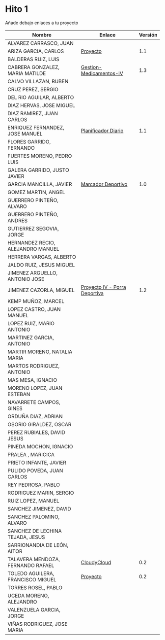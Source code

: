 # Hito 1

Añade debajo enlaces a tu proyecto

| Nombre | Enlace | Versión |
|--------|--------|---------|
| ALVAREZ CARRASCO, JUAN| | |
| ARIZA GARCIA, CARLOS|[Proyecto](https://github.com/AGCarlos/IV_1819_Proyecto) |1.1 |
| BALDERAS RUIZ, LUIS| | |
| CABRERA GONZALEZ, MARIA MATILDE|[Gestion-Medicamentos-IV](https://github.com/mati3/Gestion-Medicamentos-IV) |1.3 |
| CALVO VILLAZAN, RUBEN| | |
| CRUZ PEREZ, SERGIO| | |
| DEL RIO AGUILAR, ALBERTO| | |
| DIAZ HERVAS, JOSE MIGUEL| | |
| DIAZ RAMIREZ, JUAN CARLOS| | |
| ENRIQUEZ FERNANDEZ, JOSE MANUEL|[Planificador Diario](https://github.com/jomaenfe/Planificador_diario-IV1819) | 1.1 |
| FLORES GARRIDO, FERNANDO| | |
| FUERTES MORENO, PEDRO LUIS| | |
| GALERA GARRIDO, JUSTO JAVIER| | |
| GARCIA MANCILLA, JAVIER| [Marcador Deportivo](https://github.com/JaviMancilla/MarcadorDeportivo_IV1819.git) | 1.0 |
| GOMEZ MARTIN, ANGEL| | |
| GUERRERO PINTEÑO, ALVARO| | |
| GUERRERO PINTEÑO, ANDRES| | |
| GUTIERREZ SEGOVIA, JORGE| | |
| HERNANDEZ RECIO, ALEJANDRO MANUEL| | |
| HERRERA VARGAS, ALBERTO| | |
| JALDO RUIZ, JESUS MIGUEL| | |
| JIMENEZ ARGUELLO, ANTONIO JOSE| | |
| JIMENEZ CAZORLA, MIGUEL| [Proyecto IV - Porra Deportiva](https://github.com/iMiguel10/Proyecto-IV-Porra-Deportiva-) | 1.2 |
| KEMP MUÑOZ, MARCEL| | |
| LOPEZ CASTRO, JUAN MANUEL| | |
| LOPEZ RUIZ, MARIO ANTONIO| | |
| MARTINEZ GARCIA, ANTONIO| | |
| MARTIR MORENO, NATALIA MARIA| | |
| MARTOS RODRIGUEZ, ANTONIO| | |
| MAS MESA, IGNACIO | | |
| MORENO LOPEZ, JUAN ESTEBAN| | |
| NAVARRETE CAMPOS, GINES| | |
| ORDUÑA DIAZ, ADRIAN| | |
| OSORIO GIRALDEZ, OSCAR| | |
| PEREZ RUBIALES, DAVID JESUS| | |
| PINEDA MOCHON, IGNACIO| | |
| PRALEA , MARICICA| | |
| PRIETO INFANTE, JAVIER| | |
| PULIDO POVEDA, JUAN CARLOS| | |
| REY PEDROSA, PABLO| | |
| RODRIGUEZ MARIN, SERGIO| | |
| RUIZ LOPEZ, MANUEL | | |
| SANCHEZ JIMENEZ, DAVID| | |
| SANCHEZ PALOMINO, ALVARO| | |
| SANCHEZ DE LECHINA TEJADA, JESUS| | |
| SARRIONANDIA DE LEÓN, AITOR| | |
| TALAVERA MENDOZA, FERNANDO RAFAEL| [CloudyCloud](https://github.com/Thejokeri/IV-18-19-Proyecto) | 0.2 |
| TOLEDO AGUILERA, FRANCISCO MIGUEL| [Proyecto](https://github.com/maikeltoledo/IV-18-19-Proyecto) |0.2|
| TORRES ROSEL, PABLO| | |
| UCEDA MORENO, ALEJANDRO| | |
| VALENZUELA GARCIA, JORGE| | |
| VIÑAS RODRIGUEZ, JOSE MARIA | | |
